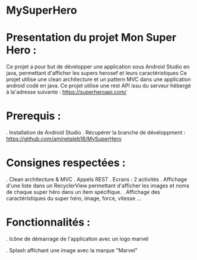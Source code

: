 # MySuperHero
# Presentation  du projet Mon Super Hero :

Ce  projet  a pour but de développer une application sous Android Studio en java, permettant d'afficher les supers herosef
et  leurs caractéristiques
Ce projet utilise  une clean architecture et un pattern MVC dans une application android codé en java.
Ce projet  utilise une  rest API issu du serveur hébergé à la'adresse suivante :  https://superheroapi.com/
# Prerequis :

  .  Installation de Android Studio
  .  Récupérer la branche de développment : https://github.com/aminetaleb18/MySuperHero
  
# Consignes respectées : 

  . Clean architecture & MVC
  . Appels REST
  . Ecrans : 2 activités
  . Affichage d'une liste dans un RecyclerView permettant d'afficher les images et noms de chaque super héro dans un item spécifique.
  . Affichage des caractéristiques du super héro, image, force, vitesse ...
  
  # Fonctionnalités :
  . Icône de démarrage de l'application avec un logo marvel
  
  
  . Splash affichant une image avec la marque "Marvel"
  
